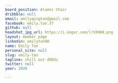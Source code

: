 ```yaml
---
board_position: Alumni Chair
dribbble: null
email: emilyqingtan@gmail.com
facebook: emily.tan.37
github: null
headshot_jpg_url: https://i.imgur.com/lrVXHbN.png
layout: member_page
linkedin: emilytan98
name: Emily Tan
personal_site: null
slug: emily-tan
tagline: chill out d00ds
twitter: null
year: 2020

---
```

